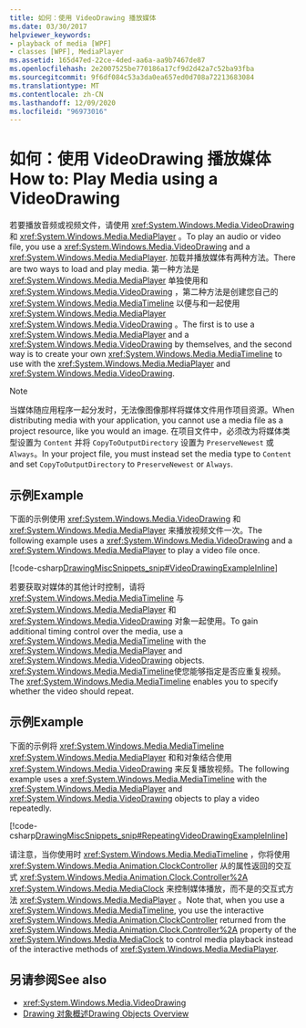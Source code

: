 ```yaml
---
title: 如何：使用 VideoDrawing 播放媒体
ms.date: 03/30/2017
helpviewer_keywords:
- playback of media [WPF]
- classes [WPF], MediaPlayer
ms.assetid: 165d47ed-22ce-4ded-aa6a-aa9b7467de87
ms.openlocfilehash: 2e2007525be770186a17cf9d2d42a7c52ba93fba
ms.sourcegitcommit: 9f6df084c53a3da0ea657ed0d708a72213683084
ms.translationtype: MT
ms.contentlocale: zh-CN
ms.lasthandoff: 12/09/2020
ms.locfileid: "96973016"
---
```

# <a name="how-to-play-media-using-a-videodrawing"></a><span data-ttu-id="1fdf5-102">如何：使用 VideoDrawing 播放媒体</span><span class="sxs-lookup"><span data-stu-id="1fdf5-102">How to: Play Media using a VideoDrawing</span></span>
<span data-ttu-id="1fdf5-103">若要播放音频或视频文件，请使用 <xref:System.Windows.Media.VideoDrawing> 和 <xref:System.Windows.Media.MediaPlayer> 。</span><span class="sxs-lookup"><span data-stu-id="1fdf5-103">To play an audio or video file, you use a <xref:System.Windows.Media.VideoDrawing> and a <xref:System.Windows.Media.MediaPlayer>.</span></span> <span data-ttu-id="1fdf5-104">加载并播放媒体有两种方法。</span><span class="sxs-lookup"><span data-stu-id="1fdf5-104">There are two ways to load and play media.</span></span> <span data-ttu-id="1fdf5-105">第一种方法是 <xref:System.Windows.Media.MediaPlayer> 单独使用和 <xref:System.Windows.Media.VideoDrawing> ，第二种方法是创建您自己的 <xref:System.Windows.Media.MediaTimeline> 以便与和一起使用 <xref:System.Windows.Media.MediaPlayer> <xref:System.Windows.Media.VideoDrawing> 。</span><span class="sxs-lookup"><span data-stu-id="1fdf5-105">The first is to use a <xref:System.Windows.Media.MediaPlayer> and a <xref:System.Windows.Media.VideoDrawing> by themselves, and the second way is to create your own <xref:System.Windows.Media.MediaTimeline> to use with the <xref:System.Windows.Media.MediaPlayer> and <xref:System.Windows.Media.VideoDrawing>.</span></span>  
  
> [!NOTE]
> <span data-ttu-id="1fdf5-106">当媒体随应用程序一起分发时，无法像图像那样将媒体文件用作项目资源。</span><span class="sxs-lookup"><span data-stu-id="1fdf5-106">When distributing media with your application, you cannot use a media file as a project resource, like you would an image.</span></span> <span data-ttu-id="1fdf5-107">在项目文件中，必须改为将媒体类型设置为 `Content` 并将 `CopyToOutputDirectory` 设置为 `PreserveNewest` 或 `Always`。</span><span class="sxs-lookup"><span data-stu-id="1fdf5-107">In your project file, you must instead set the media type to `Content` and set `CopyToOutputDirectory` to `PreserveNewest` or `Always`.</span></span>  
  
## <a name="example"></a><span data-ttu-id="1fdf5-108">示例</span><span class="sxs-lookup"><span data-stu-id="1fdf5-108">Example</span></span>  
 <span data-ttu-id="1fdf5-109">下面的示例使用 <xref:System.Windows.Media.VideoDrawing> 和 <xref:System.Windows.Media.MediaPlayer> 来播放视频文件一次。</span><span class="sxs-lookup"><span data-stu-id="1fdf5-109">The following example uses a <xref:System.Windows.Media.VideoDrawing> and a <xref:System.Windows.Media.MediaPlayer> to play a video file once.</span></span>  
  
 [!code-csharp[DrawingMiscSnippets_snip#VideoDrawingExampleInline](~/samples/snippets/csharp/VS_Snippets_Wpf/DrawingMiscSnippets_snip/CSharp/VideoDrawingExample.cs#videodrawingexampleinline)]  
  
 <span data-ttu-id="1fdf5-110">若要获取对媒体的其他计时控制，请将 <xref:System.Windows.Media.MediaTimeline> 与 <xref:System.Windows.Media.MediaPlayer> 和 <xref:System.Windows.Media.VideoDrawing> 对象一起使用。</span><span class="sxs-lookup"><span data-stu-id="1fdf5-110">To gain additional timing control over the media, use a <xref:System.Windows.Media.MediaTimeline> with the <xref:System.Windows.Media.MediaPlayer> and <xref:System.Windows.Media.VideoDrawing> objects.</span></span> <span data-ttu-id="1fdf5-111"><xref:System.Windows.Media.MediaTimeline>使您能够指定是否应重复视频。</span><span class="sxs-lookup"><span data-stu-id="1fdf5-111">The <xref:System.Windows.Media.MediaTimeline> enables you to specify whether the video should repeat.</span></span>  
  
## <a name="example"></a><span data-ttu-id="1fdf5-112">示例</span><span class="sxs-lookup"><span data-stu-id="1fdf5-112">Example</span></span>  
 <span data-ttu-id="1fdf5-113">下面的示例将 <xref:System.Windows.Media.MediaTimeline> <xref:System.Windows.Media.MediaPlayer> 和和对象结合使用 <xref:System.Windows.Media.VideoDrawing> 来反复播放视频。</span><span class="sxs-lookup"><span data-stu-id="1fdf5-113">The following example uses a <xref:System.Windows.Media.MediaTimeline> with the <xref:System.Windows.Media.MediaPlayer> and <xref:System.Windows.Media.VideoDrawing> objects to play a video repeatedly.</span></span>  
  
 [!code-csharp[DrawingMiscSnippets_snip#RepeatingVideoDrawingExampleInline](~/samples/snippets/csharp/VS_Snippets_Wpf/DrawingMiscSnippets_snip/CSharp/VideoDrawingExample.cs#repeatingvideodrawingexampleinline)]  
  
 <span data-ttu-id="1fdf5-114">请注意，当你使用时 <xref:System.Windows.Media.MediaTimeline> ，你将使用 <xref:System.Windows.Media.Animation.ClockController> 从的属性返回的交互式 <xref:System.Windows.Media.Animation.Clock.Controller%2A> <xref:System.Windows.Media.MediaClock> 来控制媒体播放，而不是的交互式方法 <xref:System.Windows.Media.MediaPlayer> 。</span><span class="sxs-lookup"><span data-stu-id="1fdf5-114">Note that, when you use a <xref:System.Windows.Media.MediaTimeline>, you use the interactive <xref:System.Windows.Media.Animation.ClockController> returned from the <xref:System.Windows.Media.Animation.Clock.Controller%2A> property of the <xref:System.Windows.Media.MediaClock> to control media playback instead of the interactive methods of <xref:System.Windows.Media.MediaPlayer>.</span></span>  
  
## <a name="see-also"></a><span data-ttu-id="1fdf5-115">另请参阅</span><span class="sxs-lookup"><span data-stu-id="1fdf5-115">See also</span></span>

- <xref:System.Windows.Media.VideoDrawing>
- [<span data-ttu-id="1fdf5-116">Drawing 对象概述</span><span class="sxs-lookup"><span data-stu-id="1fdf5-116">Drawing Objects Overview</span></span>](drawing-objects-overview.md)
